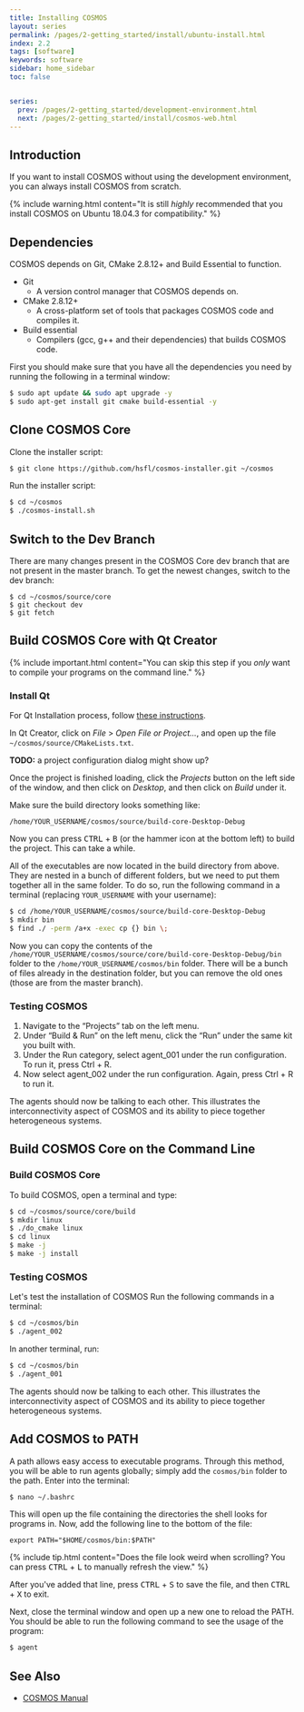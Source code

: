 ```yaml
---
title: Installing COSMOS
layout: series
permalink: /pages/2-getting_started/install/ubuntu-install.html
index: 2.2
tags: [software]
keywords: software
sidebar: home_sidebar
toc: false


series:
  prev: /pages/2-getting_started/development-environment.html
  next: /pages/2-getting_started/install/cosmos-web.html
---
```



## Introduction

If you want to install COSMOS without using the development environment, you can always install COSMOS from scratch.

{% include warning.html content="It is still _highly_ recommended that you install COSMOS on Ubuntu 18.04.3 for compatibility." %}

## Dependencies
COSMOS depends on Git, CMake 2.8.12+ and Build Essential to function.
- Git
  - A version control manager that COSMOS depends on.
- CMake  2.8.12+
  - A cross-platform set of tools that packages COSMOS code and compiles it.
- Build essential
  - Compilers (gcc, g++ and their dependencies) that builds COSMOS code.

First you should make sure that you have all the dependencies you need by running the following in a terminal window:

```bash
$ sudo apt update && sudo apt upgrade -y
$ sudo apt-get install git cmake build-essential -y
  ```
## Clone COSMOS Core
Clone the installer script:

```bash
$ git clone https://github.com/hsfl/cosmos-installer.git ~/cosmos
```

Run the installer script:

```bash
$ cd ~/cosmos
$ ./cosmos-install.sh
```

## Switch to the Dev Branch

There are many changes present in the COSMOS Core dev branch that are not present in the master branch. To get the newest changes, switch to the dev branch:

```bin
$ cd ~/cosmos/source/core
$ git checkout dev
$ git fetch
```

## Build COSMOS Core with Qt Creator

{% include important.html content="You can skip this step if you _only_ want to compile your programs on the command line." %}

### Install Qt
For Qt Installation process, follow [these instructions]({{site.baseurl}}/pages/2-getting_started/install/qt-install.html).

In Qt Creator, click on _File_ > _Open File or Project..._, and open up the file `~/cosmos/source/CMakeLists.txt`.

**TODO:** a project configuration dialog might show up?

Once the project is finished loading, click the _Projects_ button on the left side of the window, and then click
on _Desktop_, and then click on _Build_ under it.

Make sure the build directory looks something like:

```
/home/YOUR_USERNAME/cosmos/source/build-core-Desktop-Debug
```

Now you can press <kbd>CTRL</kbd> + <kbd>B</kbd> (or the hammer icon at the bottom left) to build the project.
This can take a while.

All of the executables are now located in the build directory from above. They are nested in a bunch of different folders,
but we need to put them together all in the same folder. To do so, run the following command in a terminal (replacing `YOUR_USERNAME` with your username):

```bash
$ cd /home/YOUR_USERNAME/cosmos/source/build-core-Desktop-Debug
$ mkdir bin
$ find ./ -perm /a+x -exec cp {} bin \;
```

Now you can copy the contents of the `/home/YOUR_USERNAME/cosmos/source/core/build-core-Desktop-Debug/bin` folder to the `/home/YOUR_USERNAME/cosmos/bin` folder. There will be a bunch of files already in the destination folder, but you can remove the old ones (those are from the master branch).

### Testing COSMOS
1. Navigate to the “Projects” tab on the left menu.
2. Under “Build & Run” on the left menu, click the “Run” under the same kit you built with.
3. Under the Run category, select agent_001 under the run configuration. To run it, press Ctrl + R.
4. Now select agent_002 under the run configuration. Again, press Ctrl + R to run it.

The agents should now be talking to each other.
This illustrates the interconnectivity aspect of COSMOS and its ability to piece together heterogeneous systems.

## Build COSMOS Core on the Command Line
### Build COSMOS Core
To build COSMOS, open a terminal and type:
```bash
$ cd ~/cosmos/source/core/build
$ mkdir linux
$ ./do_cmake linux
$ cd linux
$ make -j
$ make -j install
```
### Testing COSMOS
Let's test the installation of COSMOS
Run the following commands in a terminal:
```bash
$ cd ~/cosmos/bin
$ ./agent_002
```

In another terminal, run:
```bash
$ cd ~/cosmos/bin
$ ./agent_001
```

The agents should now be talking to each other.
This illustrates the interconnectivity aspect of COSMOS and its ability to piece together heterogeneous systems.




## Add COSMOS to PATH

A path allows easy access to executable programs. Through this method, you will be able to run agents globally; simply add the `cosmos/bin` folder to the path.
Enter into the terminal:


```bash
$ nano ~/.bashrc
```

This will open up the file containing the directories the shell looks for programs in.
Now, add the following line to the bottom of the file:

```
export PATH="$HOME/cosmos/bin:$PATH"
```

{% include tip.html content="Does the file look weird when scrolling? You can press <kbd>CTRL</kbd> + <kbd>L</kbd>
to manually refresh the view." %}

After you've added that line, press <kbd>CTRL</kbd> + <kbd>S</kbd> to save the file, and then
<kbd>CTRL</kbd> + <kbd>X</kbd> to exit.

Next, close the terminal window and open up a new one to reload the PATH. You should be able to run the following command
to see the usage of the program:

```bash
$ agent
```




## See Also
* [COSMOS Manual](https://docs.google.com/document/d/19rqvtZeEMJzkEcsTlC4ojYUkN-3OcYLc6IqRXgDIQlI)
